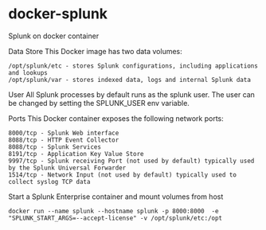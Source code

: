 # docker-splunk
Splunk on docker container

Data Store
This Docker image has two data volumes:
```
/opt/splunk/etc - stores Splunk configurations, including applications and lookups
/opt/splunk/var - stores indexed data, logs and internal Splunk data
```

User
All Splunk processes by default runs as the splunk user. The user can be changed by setting the SPLUNK_USER env variable.

Ports
This Docker container exposes the following network ports:
```
8000/tcp - Splunk Web interface
8088/tcp - HTTP Event Collector
8088/tcp - Splunk Services
8191/tcp - Application Key Value Store
9997/tcp - Splunk receiving Port (not used by default) typically used by the Splunk Universal Forwarder
1514/tcp - Network Input (not used by default) typically used to collect syslog TCP data
```

Start a Splunk Enterprise container and mount volumes from host
```
docker run --name splunk --hostname splunk -p 8000:8000  -e "SPLUNK_START_ARGS=--accept-license" -v /opt/splunk/etc:/opt
```